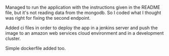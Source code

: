 Managed to run the application with the instructions given in the README file,
but it's not reading data from the mongodb. So I coded what I thought was right for fixing the second endpoint.

Added ci files in order to deploy the app in a jenkins server and push the image to an amazon web services cloud
environment and in a development cluster.

Simple dockerfile added too.